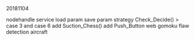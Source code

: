 20181104
<!-- 須修改的部份 -->
nodehandle
    service
    load param
    save param
strategy 
    Check_Decide() > case 3 and case 6
    add Suction_Chess() <!-- suction strategy -->
    add Push_Button
web 
    gomoku
    flaw detection
    aircraft